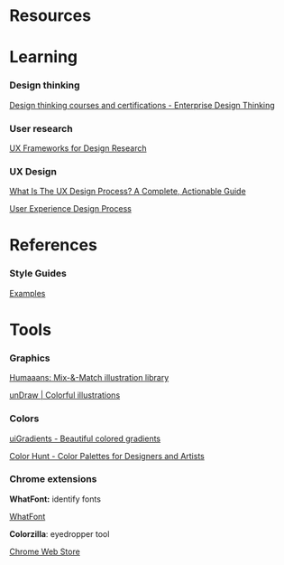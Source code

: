 # Resources

# Learning

### Design thinking

[Design thinking courses and certifications - Enterprise Design Thinking](https://www.ibm.com/design/thinking/)

### User research

[UX Frameworks for Design Research](https://www.uxframeworks.design/frameworks/research)

### UX Design

[What Is The UX Design Process? A Complete, Actionable Guide](https://careerfoundry.com/en/blog/ux-design/the-ux-design-process-an-actionable-guide-to-your-first-job-in-ux/)

[User Experience Design Process](https://uxplanet.org/user-experience-design-process-d91df1a45916)

# References

### Style Guides

[Examples](http://styleguides.io/examples)

# Tools

### Graphics

[Humaaans: Mix-&-Match illustration library](http://humaaans.com)

[unDraw | Colorful illustrations](https://undraw.co/illustrations)

### Colors

[uiGradients - Beautiful colored gradients](https://uigradients.com)

[Color Hunt - Color Palettes for Designers and Artists](http://colorhunt.co)

### **Chrome extensions**

**WhatFont:** identify fonts

[WhatFont](https://chrome.google.com/webstore/detail/whatfont/jabopobgcpjmedljpbcaablpmlmfcogm)

**Colorzilla**: eyedropper tool

[Chrome Web Store](https://chrome.google.com/webstore/search/colorzilla)
